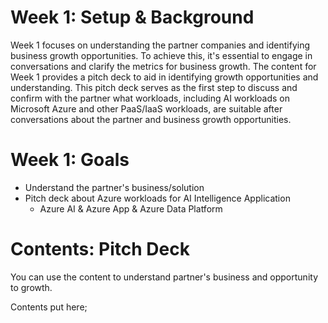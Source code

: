# Week 1: Setup & Background
Week 1 focuses on understanding the partner companies and identifying business growth opportunities. To achieve this, it's essential to engage in conversations and clarify the metrics for business growth. The content for Week 1 provides a pitch deck to aid in identifying growth opportunities and understanding. This pitch deck serves as the first step to discuss and confirm with the partner what workloads, including AI workloads on Microsoft Azure and other PaaS/IaaS workloads, are suitable after conversations about the partner and business growth opportunities.

# Week 1: Goals
- Understand the partner's business/solution
- Pitch deck about Azure workloads for AI Intelligence Application
  - Azure AI & Azure App & Azure Data Platform

# Contents: Pitch Deck
You can use the content to understand partner's business and opportunity to growth.

Contents put here;
